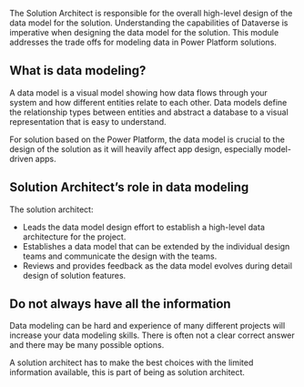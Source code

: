 The Solution Architect is responsible for the overall high-level design of the data model for the solution. Understanding the capabilities of Dataverse is imperative when designing the data model for the solution. This module addresses the trade offs for modeling data in Power Platform solutions.

## What is data modeling?

A data model is a visual model showing how data flows through your system and how different entities relate to each other. Data models define the relationship types between entities and abstract a database to a visual representation that is easy to understand.

For solution based on the Power Platform, the data model is crucial to the design of the solution as it will heavily affect app design, especially model-driven apps.

## Solution Architect’s role in data modeling

The solution architect:

- Leads the data model design effort to establish a high-level data architecture for the project.
- Establishes a data model that can be extended by the individual design teams and communicate the design with the teams.
- Reviews and provides feedback as the data model evolves during detail design of solution features.

## Do not always have all the information

Data modeling can be hard and experience of many different projects will increase your data modeling skills. There is often not a clear correct answer and there may be many possible options.

A solution architect has to make the best choices with the limited information available, this is part of being as solution architect.
